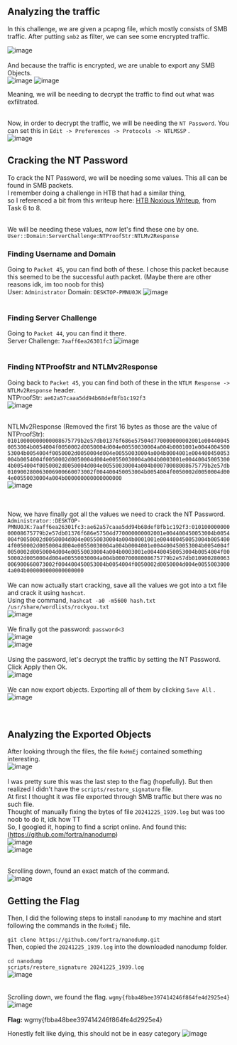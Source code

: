 ## **Analyzing the traffic**
In this challenge, we are given a pcapng file, which mostly consists of SMB traffic. After putting  `smb2` as filter, we can see some encrypted traffic.
<br>

![image](https://github.com/user-attachments/assets/6f7b3ebe-f5be-4944-ac5b-087c869e2bc3)
<br>
<br>
And because the traffic is encrypted, we are unable to export any SMB Objects.
<br>
![image](https://github.com/user-attachments/assets/2966af46-9bb9-4d78-8ed2-2babe3a4d174)
![image](https://github.com/user-attachments/assets/64fc7e75-74eb-4502-ba65-d347d717e542)


Meaning, we will be needing to decrypt the traffic to find out what was exfiltrated.
<br>
<br>

Now, in order to decrypt the traffic, we will be needing the `NT Password`. You can set this in `Edit -> Preferences -> Protocols -> NTLMSSP` .
<br>
![image](https://github.com/user-attachments/assets/d9dabdcb-e9a0-4649-a362-4bb4fc72d986)


## **Cracking the NT Password**
To crack the NT Password, we will be needing some values. This all can be found in SMB packets. <br>
I remember doing a challenge in HTB that had a similar thing, <br> so I referenced a bit from this writeup here: [HTB Noxious Writeup](https://medium.com/@jbtechmaven/hackthebox-noxious-sherlock-walkthrough-def721fe4f50), from Task 6 to 8.
<br>
<br>

We will be needing these values, now let's find these one by one. <br>
`User::Domain:ServerChallenge:NTProofStr:NTLMv2Response`

### Finding Username and Domain
Going to `Packet 45`, you can find both of these. I chose this packet because this seemed to be the successful auth packet. (Maybe there are other reasons idk, im too noob for this) <br>
User: `Administrator`    Domain: `DESKTOP-PMNU0JK`
![image](https://github.com/user-attachments/assets/8d169a3a-2ef2-43f6-862a-065d18a5ce06)
<br>
<br>

### Finding Server Challenge
Going to `Packet 44`, you can find it there. <br> 
Server Challenge: `7aaff6ea26301fc3`
![image](https://github.com/user-attachments/assets/a34d34fc-dba3-4f22-bd62-b161b7122b93)
<br>
<br>

### Finding NTProofStr and NTLMv2Response
Going back to `Packet 45`, you can find both of these in the `NTLM Response -> NTLMv2Response` header. <br>
NTProofStr: `ae62a57caaa5dd94b68def8fb1c192f3` <br>
![image](https://github.com/user-attachments/assets/b7b3fe66-bb92-4811-862b-317dea2a4b9a)
<br>
<br>

NTLMv2Response (Removed the first 16 bytes as those are the value of NTProofStr): `01010000000000008675779b2e57db01376f686e57504d770000000002001e004400450053004b0054004f0050002d0050004d004e00550030004a004b0001001e004400450053004b0054004f0050002d0050004d004e00550030004a004b0004001e004400450053004b0054004f0050002d0050004d004e00550030004a004b0003001e004400450053004b0054004f0050002d0050004d004e00550030004a004b00070008008675779b2e57db010900280063006900660073002f004400450053004b0054004f0050002d0050004d004e00550030004a004b000000000000000000`
<br>
![image](https://github.com/user-attachments/assets/f9749eb5-984e-4afa-aeab-7d71b30974ef)
<br>
<br>
<br>

Now, we have finally got all the values we need to crack the NT Password. <br>
`Administrator::DESKTOP-PMNU0JK:7aaff6ea26301fc3:ae62a57caaa5dd94b68def8fb1c192f3:01010000000000008675779b2e57db01376f686e57504d770000000002001e004400450053004b0054004f0050002d0050004d004e00550030004a004b0001001e004400450053004b0054004f0050002d0050004d004e00550030004a004b0004001e004400450053004b0054004f0050002d0050004d004e00550030004a004b0003001e004400450053004b0054004f0050002d0050004d004e00550030004a004b00070008008675779b2e57db010900280063006900660073002f004400450053004b0054004f0050002d0050004d004e00550030004a004b000000000000000000`
<br>
<br>
We can now actually start cracking, save all the values we got into a txt file and crack it using `hashcat`. <br>
Using the command, `hashcat -a0 -m5600 hash.txt /usr/share/wordlists/rockyou.txt` <br>
![image](https://github.com/user-attachments/assets/6c3cbc27-1f7d-4ed5-9c5a-a4bf3ad807f5)
<br>
<br>
We finally got the password: `password<3` <br>
![image](https://github.com/user-attachments/assets/eabde18d-14e1-495f-96a9-ec153c8cb74e)
<br>
![image](https://github.com/user-attachments/assets/7a3f19a7-49fa-46a5-bffa-d1197ee4dee7)
<br>
<br>
Using the password, let's decrypt the traffic by setting the NT Password. Click Apply then Ok. <br>
![image](https://github.com/user-attachments/assets/5ec36a80-47c7-4a8e-9914-1f0f0d150c01)
<br>
<br>
We can now export objects. Exporting all of them by clicking `Save All` .<br>
![image](https://github.com/user-attachments/assets/e4c7ac5e-22e4-447c-ac37-5c5255789dac)
<br>
<br>
<br>

## **Analyzing the Exported Objects**
After looking through the files, the file `RxHmEj` contained something interesting. <br>
![image](https://github.com/user-attachments/assets/9a88c1fe-0e5f-4abf-918f-2d21528571df)
<br>
<br>
I was pretty sure this was the last step to the flag (hopefully). But then realized I didn't have the `scripts/restore_signature` file. <br>
At first I thought it was file exported through SMB traffic but there was no such file. <br>
Thought of manually fixing the bytes of file `20241225_1939.log` but was too noob to do it, idk how TT <br>
So, I googled it, hoping to find a script online. And found this: (https://github.com/fortra/nanodump) <br>
![image](https://github.com/user-attachments/assets/153c418b-9735-439c-88a2-2f452cc3a8f1)
<br>
![image](https://github.com/user-attachments/assets/b7c2b44d-2377-4374-8cb0-870ae7d58555)
<br>
<br>

Scrolling down, found an exact match of the command. <br>
![image](https://github.com/user-attachments/assets/66d53d82-c163-4a41-8569-e22eda3aa531)
<br>

## **Getting the Flag**

Then, I did the following steps to install `nanodump` to my machine and start following the commands in the `RxHmEj` file. 
<br> 
<br>
`git clone https://github.com/fortra/nanodump.git`  <br>
Then, copied the `20241225_1939.log` into the downloaded nanodump folder. 
<br>
<br>
`cd nanodump` <br>
`scripts/restore_signature 20241225_1939.log` <br>
![image](https://github.com/user-attachments/assets/adf9aed8-9da2-4932-86ea-a3a832743b70)
<br>
<br>
<br>
Scrolling down, we found the flag. `wgmy{fbba48bee397414246f864fe4d2925e4}`
![image](https://github.com/user-attachments/assets/85182994-1232-4f14-b542-52b4ef5786a0)
<br>
<br>
**Flag:** wgmy{fbba48bee397414246f864fe4d2925e4}

Honestly felt like dying, this should not be in easy category
![image](https://github.com/user-attachments/assets/be4beeed-d360-4808-930c-118b43d25aa2)





























